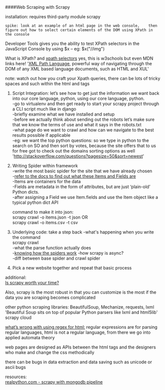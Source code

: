 ####Web Scraping with Scrapy

installation: requires third-party module scrapy    

    spike: look at an example of an html page in the web console,    then figure out how to select certain elements of the DOM using XPath in the console    

Developer Tools gives you the ability to test XPath selectors in the JavaScript Console by using $x – eg: $x("//img")

What is XPath? and [xpath selectors](http://www.w3schools.com/XPath/xpath_syntax.asp) yes, this is w3schools but even MDN links here!
'[XML Path Language](https://developer.mozilla.org/en-US/docs/Web/XPath), powerful way of navigating through the DOM of any XML based language documents, such as HTML and XUL' 

note: watch out how you craft your Xpath queries, there can be lots of tricky spaces and such within the html and tags  

1. Script Integration: let’s see how to get just the information we want back into our core language, python, using our core language, python.  
-go to virtualenv and then get ready to start your scrapy project through a CLI script much like in django  
-briefly examine what we have installed and setup   
-before we actually think about sending out the robots let’s make sure that we know the terms of use and what it says in the robots.txt     
-what page do we want to crawl and how can we navigate to the best results possible if applicable      
-eg: we want the top python questions: so we type in python to the search on SO and then sort by votes, because the site offers that to us for free
got to check out the domains sorting options as well
'http://stackoverflow.com/questions?pagesize=50&sort=newest'    

2. Writing Spider within framework  
-write the most basic spider for the site that we have already chosen   
-[refer to the docs to find out what these Items and Fields are](http://doc.scrapy.org/en/latest/topics/items.html)     
-Items are containers for the data  
-Fields are metadata in the form of attributes, but are just ‘plain-old’ Python dicts.  
-after assigning a Field we use Item.fields and use the Item object like a typical python dict API      

    command to make it into json:   
    scrapy crawl <spidername> -o items.json -t json   OR    
    scrapy crawl <spidername> -o items.csv -t csv   

3. Underlying code: take a step back 
-what's happening when you write the command    
    scrapy crawl <spidername>   
-what the parse function actually does  
-[knowing how the spiders work](http://doc.scrapy.org/en/latest/topics/spiders.html)
-how scrapy is async?    
-diff between base spider and crawl spider     

4. Pick a new website together and repeat that basic process       


additional:     
[Is scrapy worth your time?](http://stackoverflow.com/questions/6283271/is-it-worth-learning-scrapy) 

Also, scrapy is the most robust in that you can customize is the most if the data you are scraping becomes complicated  

other python scraping libraries: BeautifulSoup, Mechanize, requests, lxml
'Beautiful Soup sits on top of popular Python parsers like lxml and html5lib'
scrapy cloud    

[what’s wrong with using regex for html:](http://stackoverflow.com/questions/1732348/regex-match-open-tags-except-xhtml-self-contained-tags?page=1&tab=votes#1732454)
regular expressions are for parsing regular languages, html is not a regular language, from there we go into applied automata theory    

web pages are designed as APIs between the html tags and the designers who make and change the css methodically     

there can be bugs in data extraction and data saving such as unicode or ascii bugs   




resources:  
[realpython.com - scrapy with mongodb pipeline](https://realpython.com/blog/python/web-scraping-with-scrapy-and-mongodb/)

